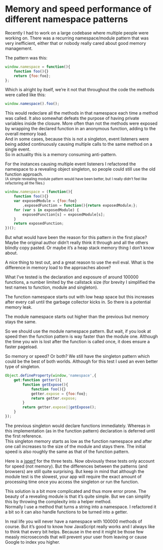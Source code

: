<!--
  id: 2947
  date: 2015-11-03
  modified: 2019-09-27
  slug: memory-and-speed-performance-of-different-namespace-patterns
  type: post
  header: ill_cova.jpg
  categories: code, JavaScript
  tags: performance, memory, speed
  metaKeyword: namespace
  metaTitle: Memory and performance of different namespace patterns
  metaDescription: Recently I worked on a large codebase with a recurring namespace pattern that was very inefficient. I decided to test memory and speed of the alternatives.
-->

# Memory and speed performance of different namespace patterns

Recently I had to work on a large codebase where multiple people were working on. There was a recurring namespace/module pattern that was very inefficient, either that or nobody really cared about good memory management.  

The pattern was this:

```javascript
window.namespace = function(){
    function foo(){}
    return {foo:foo};
};
```

Which is alright by itself, we’re it not that throughout the code the methods were called like this:

```javascript
window.namespace().foo();
```

This would redeclare all the methods in that namespace each time a method was called. It also somewhat defeats the purpose of having private variables inside the closure. More often than not the methods were exposed by wrapping the declared function in an anonymous function, adding to the overall memory load.  
And in some cases, because this is not a singleton, event listeners were being added continuously causing multiple calls to the same method on a single event.  
So in actuality this is a memory consuming anti-pattern.

For the instances causing multiple event listeners I refactored the namespace to a revealing object singleton, so people could still use the old function approach.  
<small>(A simple revealing module pattern would have been better, but I really didn’t feel like refactoring all the files.)</small>

```javascript
window.namespace = (function(){
    function foo(){}
    var exposedModule = {foo:foo}
        ,exposedFunction = function(){return exposedModule;};
    for (var s in exposedModule) {
        exposedFunction[s] = exposedModule[s];
    }
    return exposedFunction;
})();
```

But what would have been the reason for this pattern in the first place? Maybe the original author didn’t really think it through and all the others blindly copy pasted. Or maybe it’s a heap stack memory thing I don’t know about.

A nice thing to test out, and a great reason to use the evil eval. What is the difference in memory load to the approaches above?

What I’ve tested is the declaration and exposure of around 100000 functions, a number limited by the callstack size (for brevity I simplified the test names to function, module and singleton).

The function namespace starts out with low heap space but this increases after every call until the garbage collector kicks in. So there is a potential memory leak.

The module namespace starts out higher than the previous but memory stays the same.

So we should use the module namespace pattern. But wait, if you look at speed then the function pattern is way faster than the module one. Although the time you win is lost after the function is called once, it does ensure a faster pageload.

So memory or speed? Or both? We still have the singleton pattern which could be the best of both worlds. Although for this test I used an even better type of singleton.

```javascript
Object.defineProperty(window,'namespace',{
    get:function getter(){
        function getExpose(){
            function foo(){}
            getter.expose = {foo:foo};
            return getter.expose;
        }
        return getter.expose||getExpose();
    }
});
```

The previous singleton would declare functions immediately. Whereas in this implementation (as in the function pattern) declaration is deferred until the first reference.  
This singleton memory starts as low as the function namespace and after one call increases to the size of the module and stays there. The initial speed is also roughly the same as that of the function pattern.

Here is a [jsperf](http://jsperf.com/memory-and-speed-of-different-namespace-patterns) for the three tests. Now obviously these tests only account for speed (not memory). But the differences between the patterns (and browsers) are still quite surprising. But keep in mind that although the module test is the slowest, your app will require the exact amount of processing time once you access the singleton or run the function.

This solution is a bit more complicated and thus more error prone. The beauty of a revealing module is that it’s quite simple. But we can simplify this by throwing the complexity into a helper method.  
Normally I use a method that turns a string into a namespace. I refactored it a bit so it can also handle functions to be turned into a getter.

In real life you will never have a namespace with 100000 methods of course. But it’s good to know how JavaScript really works and I always like to think that every bit helps. Because in the end it might be those few measly microseconds that will prevent your user from leaving or cause Google to index you higher.